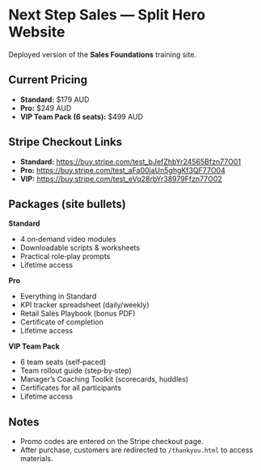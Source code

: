 # Next Step Sales — Split Hero Website

Deployed version of the **Sales Foundations** training site.

## Current Pricing
- **Standard:** $179 AUD
- **Pro:** $249 AUD
- **VIP Team Pack (6 seats):** $499 AUD

## Stripe Checkout Links
- **Standard:** https://buy.stripe.com/test_bJefZhbYr24565Bfzn77O01
- **Pro:** https://buy.stripe.com/test_aFa00jaUn5ghgKf3QF77O04
- **VIP:** https://buy.stripe.com/test_eVq28rbYr38979Ffzn77O02

## Packages (site bullets)
**Standard**
- 4 on‑demand video modules
- Downloadable scripts & worksheets
- Practical role‑play prompts
- Lifetime access

**Pro**
- Everything in Standard
- KPI tracker spreadsheet (daily/weekly)
- Retail Sales Playbook (bonus PDF)
- Certificate of completion
- Lifetime access

**VIP Team Pack**
- 6 team seats (self‑paced)
- Team rollout guide (step‑by‑step)
- Manager’s Coaching Toolkit (scorecards, huddles)
- Certificates for all participants
- Lifetime access

## Notes
- Promo codes are entered on the Stripe checkout page.
- After purchase, customers are redirected to `/thankyou.html` to access materials.
